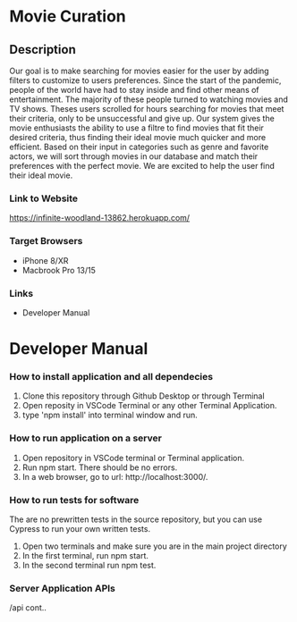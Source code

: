 # Movie Curation
## Description

Our goal is to make searching for movies easier for the user by adding filters to customize to users preferences. Since the start of the pandemic, people of the world have had to stay inside and find other means of entertainment. The majority of these people turned to watching movies and TV shows. Theses users scrolled for hours searching for movies that meet their criteria, only to be unsuccessful and give up. Our system gives the movie enthusiasts the ability to use a filtre to find movies that fit their desired criteria, thus finding their ideal movie much quicker and more efficient. Based on their input in categories such as genre and favorite actors, we will sort through movies in our database and match their preferences with the perfect movie. We are excited to help the user find their ideal movie. 

### Link to Website

https://infinite-woodland-13862.herokuapp.com/

### Target Browsers

* iPhone 8/XR
* Macbrook Pro 13/15

### Links

* Developer Manual

# Developer Manual 

### How to install application and all dependecies

1. Clone this repository through Github Desktop or through Terminal
2. Open reposity in VSCode Terminal or any other Terminal Application.
3. type 'npm install' into terminal window and run.

### How to run application on a server 

1. Open repository in VSCode terminal or Terminal application.
2. Run npm start. There should be no errors.
3. In a web browser, go to url: http://localhost:3000/.

### How to run tests for software

The are no prewritten tests in the source repository, but you can use Cypress to run your own written tests.

1. Open two terminals and make sure you are in the main project directory
2. In the first terminal, run npm start.
3. In the second terminal run npm test.

### Server Application APIs

/api cont..

